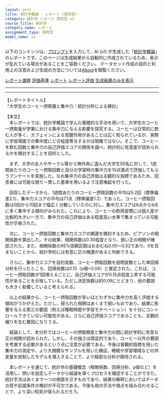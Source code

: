 ```yaml
---
layout: post
title: 統計学概論 - レポート (探究型)
category: 統計学 レポート 探究型 o1
course_title: 統計学
category_name: レポート
assignment_type: 探究型
model_name: o1
---
```


以下のコンテンツは、[プロンプト](https://github.com/takedatoshiyuki/synthetic_assignments/tree/main/generated/統計学/o1/prompt_レポート-探究型.md)を入力して、AI (o1) が生成した「[統計学概論](/contents/統計学/)」のレポートです。このページは生成結果から自動的に作成されているため、表示が乱れている場合があることをご容赦ください。
データセット作成の目的と利用上の注意および生成の方法については[About](/About)を御覧ください。

[レポート課題](../レポート課題-探究型)
[評価基準](../評価基準-探究型)
[レポート](../レポート-探究型)
[レポート評価](../レポート評価-探究型)
[生成結果のみを表示](https://github.com/takedatoshiyuki/synthetic_assignments/tree/main/generated/統計学/o1/レポート-探究型.md)
  

***
***
  
【レポートタイトル】  
「大学生のコーヒー摂取量と集中力：統計分析による検討」

【本文】  
　本レポートでは、統計学概論で学んだ基礎的な手法を用いて、大学生のコーヒー摂取量が学業における集中力に与える影響を探究する。コーヒーは日常的に飲む人が多く、カフェインによる覚醒作用があることは広く知られているが、実際に学習場面での集中度にどの程度寄与するかは明確ではない。そこで、コーヒーを飲む回数と集中力の自己評価スコアの関係を調べ、統計的に有意差が認められるかを検討することを目的とした。  

　まず、大学の友人やサークル等から無作為に選んだ大学生50名に対して、1週間あたりのコーヒー摂取回数と自分の学習時の集中力を10点満点で評価してもらうアンケートを実施した。なお集中力の自己評価は主観的な指標であるため、回答者には可能な限り一貫した基準を用いるよう注意喚起を行った。  

　回収したデータから、1週間あたりのコーヒー摂取回数の平均は5.2回（標準偏差2.1）、集中力スコアの平均は7.1点（標準偏差1.2）であった。コーヒー摂取回数は0回から10回まで幅広く分散していたのに対し、集中力スコアは6点から9点に多く集中する傾向がみられた。これにより、コーヒーの飲用習慣には個人差が比較的大きい一方で、集中力の自己評価はある程度高い水準で集まっている可能性が示唆された。  

　次に、コーヒー摂取回数と集中力スコアの関連を検討するため、ピアソンの相関係数を算出した。その結果、相関係数は0.30程度となり、弱い正の相関が確認された。また、相関係数の95%信頼区間はおおむね0.05～0.52であり、0を含まないことから、統計学的には有意に正の関連があると判断できる。  

　さらに、集中力スコアを目的変数、コーヒー摂取回数を説明変数とした単回帰分析を行ったところ、回帰係数は0.15（p値=0.04）と推定された。これは、コーヒー摂取回数が1回増えるごとに、自己評価スコアが0.15点程度上昇する可能性があることを示唆している。ただし決定係数は約0.09にとどまり、他の要因も大きく影響していると考えられる。  

　以上の結果から、コーヒー摂取回数が多いほどわずかに集中力を高く評価する傾向がうかがえた。ただし、得られた相関はあくまで弱いものであり、結果に影響を与える第三の要因（例えば睡眠時間や学習モチベーション）を十分にコントロールできていない可能性がある。さらに自己評価スコアであることも、主観的偏りを生む要因になりうる。  

　結論として、本分析ではコーヒーの摂取頻度と集中力の間に統計学的に有意な正の相関が認められた。しかし、その強さは限定的であり、コーヒー以外の要因を考慮する必要があるという点に注意が必要である。今後は客観的指標を用いた集中力の測定や、より大規模なサンプルを用いた検証、睡眠や学習環境などの共変量を統制したモデルを導入することで、より精密な分析が期待される。  

　本レポートを通じて、統計学の基礎概念（相関係数、回帰分析、p値など）を活用し、問いを設定しデータから結論を導くプロセスを確認することができた。統計手法はあくまで一つの側面を示すものであり、結果の解釈においてはデータの質や前提条件の検討が不可欠である。今後も他の手法や視点を組み合わせることで、より深い知見が得られるだろう。
